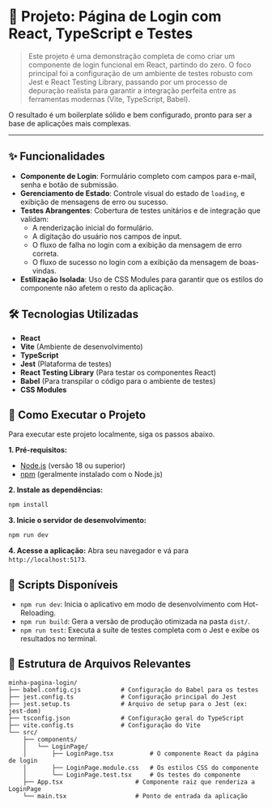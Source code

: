 # 🚀 Projeto: Página de Login com React, TypeScript e Testes

> Este projeto é uma demonstração completa de como criar um componente de login funcional em React, partindo do zero. O foco principal foi a configuração de um ambiente de testes robusto com Jest e React Testing Library, passando por um processo de depuração realista para garantir a integração perfeita entre as ferramentas modernas (Vite, TypeScript, Babel).

O resultado é um boilerplate sólido e bem configurado, pronto para ser a base de aplicações mais complexas.

---

## ✨ Funcionalidades

- **Componente de Login**: Formulário completo com campos para e-mail, senha e botão de submissão.
- **Gerenciamento de Estado**: Controle visual do estado de `loading`, e exibição de mensagens de erro ou sucesso.
- **Testes Abrangentes**: Cobertura de testes unitários e de integração que validam:
  - A renderização inicial do formulário.
  - A digitação do usuário nos campos de input.
  - O fluxo de falha no login com a exibição da mensagem de erro correta.
  - O fluxo de sucesso no login com a exibição da mensagem de boas-vindas.
- **Estilização Isolada**: Uso de CSS Modules para garantir que os estilos do componente não afetem o resto da aplicação.

## 🛠️ Tecnologias Utilizadas

- **React**
- **Vite** (Ambiente de desenvolvimento)
- **TypeScript**
- **Jest** (Plataforma de testes)
- **React Testing Library** (Para testar os componentes React)
- **Babel** (Para transpilar o código para o ambiente de testes)
- **CSS Modules**

## 🚀 Como Executar o Projeto

Para executar este projeto localmente, siga os passos abaixo.

**1. Pré-requisitos:**
   - [Node.js](https://nodejs.org/) (versão 18 ou superior)
   - [npm](https://www.npmjs.com/) (geralmente instalado com o Node.js)

**2. Instale as dependências:**
   ```bash
   npm install
   ```

**3. Inicie o servidor de desenvolvimento:**
   ```bash
   npm run dev
   ```

**4. Acesse a aplicação:**
   Abra seu navegador e vá para `http://localhost:5173`.

## 📜 Scripts Disponíveis

- `npm run dev`: Inicia o aplicativo em modo de desenvolvimento com Hot-Reloading.
- `npm run build`: Gera a versão de produção otimizada na pasta `dist/`.
- `npm run test`: Executa a suíte de testes completa com o Jest e exibe os resultados no terminal.

## 📂 Estrutura de Arquivos Relevantes

```
minha-pagina-login/
├── babel.config.cjs           # Configuração do Babel para os testes
├── jest.config.ts             # Configuração principal do Jest
├── jest.setup.ts              # Arquivo de setup para o Jest (ex: jest-dom)
├── tsconfig.json              # Configuração geral do TypeScript
├── vite.config.ts             # Configuração do Vite
└── src/
    ├── components/
    │   └── LoginPage/
    │       ├── LoginPage.tsx          # O componente React da página de login
    │       ├── LoginPage.module.css   # Os estilos CSS do componente
    │       └── LoginPage.test.tsx     # Os testes do componente
    ├── App.tsx                    # Componente raiz que renderiza a LoginPage
    └── main.tsx                   # Ponto de entrada da aplicação
```